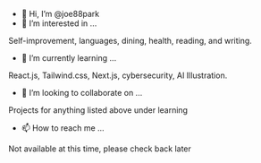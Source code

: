 - 👋 Hi, I’m @joe88park
- 👀 I’m interested in ...

Self-improvement, languages, dining, health, reading, and writing. 

- 🌱 I’m currently learning ...

React.js, Tailwind.css, Next.js, cybersecurity, AI Illustration. 

- 💞️ I’m looking to collaborate on ...

Projects for anything listed above under learning

- 📫 How to reach me ...

Not available at this time, please check back later

<!---
joe88park/joe88park is a ✨ special ✨ repository because its `README.md` (this file) appears on your GitHub profile.
You can click the Preview link to take a look at your changes.
--->
